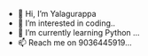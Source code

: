 - 👋 Hi, I’m Yalagurappa
- 👀 I’m interested in coding..
- 🌱 I’m currently learning Python ...
- 📫 Reach me on 9036445919...

<!---
YKKulakarni/YKKulakarni is a ✨ special ✨ repository because its `README.md` (this file) appears on your GitHub profile.
You can click the Preview link to take a look at your changes.
--->
